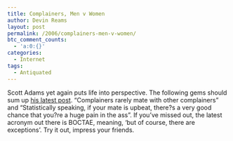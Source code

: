 ```yaml
---
title: Complainers, Men v Women
author: Devin Reams
layout: post
permalink: /2006/complainers-men-v-women/
btc_comment_counts:
  - 'a:0:{}'
categories:
  - Internet
tags:
  - Antiquated
---
```

Scott Adams yet again puts life into perspective. The following gems should sum up [his latest post][1]. &#8220;Complainers rarely mate with other complainers&#8221; and &#8220;Statistically speaking, if your mate is upbeat, there?s a very good chance that you?re a huge pain in the ass&#8221;. If you&#8217;ve missed out, the latest acronym out there is BOCTAE, meaning, &#8216;but of course, there are exceptions&#8217;. Try it out, impress your friends.

 [1]: http://dilbertblog.typepad.com/the_dilbert_blog/2006/01/men_versus_wome_1.html